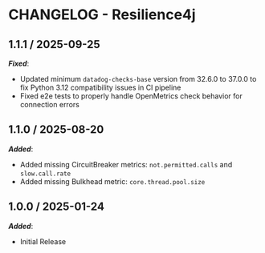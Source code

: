 # CHANGELOG - Resilience4j

## 1.1.1 / 2025-09-25

***Fixed***:

* Updated minimum `datadog-checks-base` version from 32.6.0 to 37.0.0 to fix Python 3.12 compatibility issues in CI pipeline
* Fixed e2e tests to properly handle OpenMetrics check behavior for connection errors

## 1.1.0 / 2025-08-20

***Added***:

* Added missing CircuitBreaker metrics: `not.permitted.calls` and `slow.call.rate`
* Added missing Bulkhead metric: `core.thread.pool.size`

## 1.0.0 / 2025-01-24

***Added***:

* Initial Release
